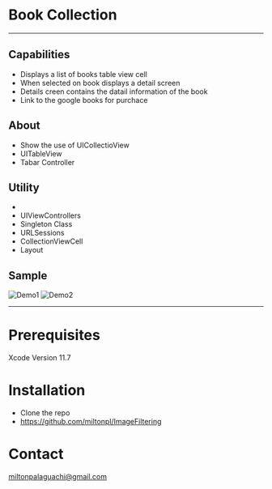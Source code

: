 
# Book Collection
---
## Capabilities
- Displays a list of books  table view cell
- When selected on book displays a  detail screen
- Details creen contains the datail information of the book
- Link to the google books for purchace
## About
-  Show the use of UICollectioView
- UITableView
- Tabar Controller
## Utility
- 
- UIViewControllers
- Singleton Class
- URLSessions
- CollectionViewCell
- Layout

## Sample
![Demo1](https://media.giphy.com/media/awPulQH75cFf2nGjfH/giphy.gif)
![Demo2](https://media.giphy.com/media/mTayLP5XSBRsQdHfDh/giphy.gif)

---
# Prerequisites
Xcode 
Version 11.7

# Installation
- Clone the repo
- https://github.com/miltonpl/ImageFiltering
# Contact
miltonpalaguachi@gmail.com


